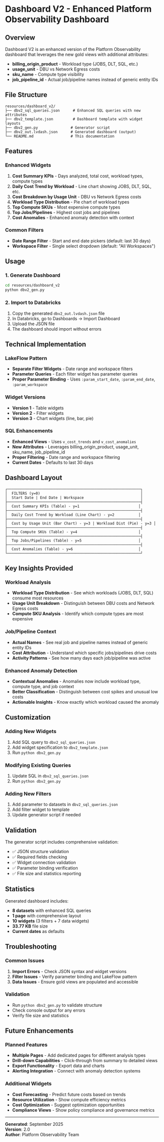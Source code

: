 # Dashboard V2 - Enhanced Platform Observability Dashboard

## Overview

Dashboard V2 is an enhanced version of the Platform Observability dashboard that leverages the new gold views with additional attributes:
- **billing_origin_product** - Workload type (JOBS, DLT, SQL, etc.)
- **usage_unit** - DBU vs Network Egress costs
- **sku_name** - Compute type visibility
- **job_pipeline_id** - Actual job/pipeline names instead of generic entity IDs

## File Structure

```
resources/dashboard_v2/
├── dbv2_sql_queries.json      # Enhanced SQL queries with new attributes
├── dbv2_template.json         # Dashboard template with widget layouts
├── dbv2_gen.py               # Generator script
├── dbv2_out.lvdash.json      # Generated dashboard (output)
└── README.md                 # This documentation
```

## Features

### Enhanced Widgets

1. **Cost Summary KPIs** - Days analyzed, total cost, workload types, compute types
2. **Daily Cost Trend by Workload** - Line chart showing JOBS, DLT, SQL, etc.
3. **Cost Breakdown by Usage Unit** - DBU vs Network Egress costs
4. **Workload Type Distribution** - Pie chart of workload types
5. **Top Compute SKUs** - Most expensive compute types
6. **Top Jobs/Pipelines** - Highest cost jobs and pipelines
7. **Cost Anomalies** - Enhanced anomaly detection with context

### Common Filters

- **Date Range Filter** - Start and end date pickers (default: last 30 days)
- **Workspace Filter** - Single select dropdown (default: "All Workspaces")

## Usage

### 1. Generate Dashboard

```bash
cd resources/dashboard_v2
python dbv2_gen.py
```

### 2. Import to Databricks

1. Copy the generated `dbv2_out.lvdash.json` file
2. In Databricks, go to Dashboards → Import Dashboard
3. Upload the JSON file
4. The dashboard should import without errors

## Technical Implementation

### LakeFlow Pattern
- **Separate Filter Widgets** - Date range and workspace filters
- **Parameter Queries** - Each filter widget has parameter queries
- **Proper Parameter Binding** - Uses `:param_start_date`, `:param_end_date`, `:param_workspace`

### Widget Versions
- **Version 1** - Table widgets
- **Version 2** - Filter widgets
- **Version 3** - Chart widgets (line, bar, pie)

### SQL Enhancements
- **Enhanced Views** - Uses `v_cost_trends` and `v_cost_anomalies`
- **New Attributes** - Leverages billing_origin_product, usage_unit, sku_name, job_pipeline_id
- **Proper Filtering** - Date range and workspace filtering
- **Current Dates** - Defaults to last 30 days

## Dashboard Layout

```
┌─────────────────────────────────────────────────────────────┐
│  FILTERS (y=0)                                              │
│  Start Date | End Date | Workspace                          │
├─────────────────────────────────────────────────────────────┤
│  Cost Summary KPIs (Table) - y=1                           │
├─────────────────────────────────────────────────────────────┤
│  Daily Cost Trend by Workload (Line Chart) - y=2           │
├─────────────────────────────────────────────────────────────┤
│  Cost by Usage Unit (Bar Chart) - y=3 | Workload Dist (Pie) - y=3 │
├─────────────────────────────────────────────────────────────┤
│  Top Compute SKUs (Table) - y=4                            │
├─────────────────────────────────────────────────────────────┤
│  Top Jobs/Pipelines (Table) - y=5                          │
├─────────────────────────────────────────────────────────────┤
│  Cost Anomalies (Table) - y=6                              │
└─────────────────────────────────────────────────────────────┘
```

## Key Insights Provided

### Workload Analysis
- **Workload Type Distribution** - See which workloads (JOBS, DLT, SQL) consume most resources
- **Usage Unit Breakdown** - Distinguish between DBU costs and Network Egress costs
- **Compute SKU Analysis** - Identify which compute types are most expensive

### Job/Pipeline Context
- **Actual Names** - See real job and pipeline names instead of generic entity IDs
- **Cost Attribution** - Understand which specific jobs/pipelines drive costs
- **Activity Patterns** - See how many days each job/pipeline was active

### Enhanced Anomaly Detection
- **Contextual Anomalies** - Anomalies now include workload type, compute type, and job context
- **Better Classification** - Distinguish between cost spikes and unusual low costs
- **Actionable Insights** - Know exactly which workload caused the anomaly

## Customization

### Adding New Widgets
1. Add SQL query to `dbv2_sql_queries.json`
2. Add widget specification to `dbv2_template.json`
3. Run `python dbv2_gen.py`

### Modifying Existing Queries
1. Update SQL in `dbv2_sql_queries.json`
2. Run `python dbv2_gen.py`

### Adding New Filters
1. Add parameter to datasets in `dbv2_sql_queries.json`
2. Add filter widget to template
3. Update generator script if needed

## Validation

The generator script includes comprehensive validation:
- ✅ JSON structure validation
- ✅ Required fields checking
- ✅ Widget connection validation
- ✅ Parameter binding verification
- ✅ File size and statistics reporting

## Statistics

Generated dashboard includes:
- **8 datasets** with enhanced SQL queries
- **1 page** with comprehensive layout
- **10 widgets** (3 filters + 7 data widgets)
- **33.77 KB** file size
- **Current dates** as defaults

## Troubleshooting

### Common Issues
1. **Import Errors** - Check JSON syntax and widget versions
2. **Filter Issues** - Verify parameter binding and LakeFlow pattern
3. **Data Issues** - Ensure gold views are populated and accessible

### Validation
- Run `python dbv2_gen.py` to validate structure
- Check console output for any errors
- Verify file size and statistics

## Future Enhancements

### Planned Features
- **Multiple Pages** - Add dedicated pages for different analysis types
- **Drill-down Capabilities** - Click-through from summary to detailed views
- **Export Functionality** - Export data and charts
- **Alerting Integration** - Connect with anomaly detection systems

### Additional Widgets
- **Cost Forecasting** - Predict future costs based on trends
- **Resource Utilization** - Show compute efficiency metrics
- **Cost Optimization** - Suggest optimization opportunities
- **Compliance Views** - Show policy compliance and governance metrics

---

**Generated**: September 2025  
**Version**: 2.0  
**Author**: Platform Observability Team
